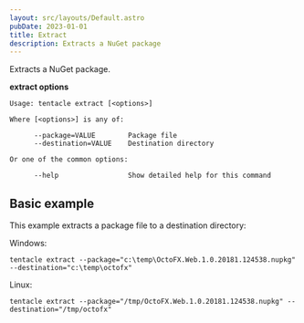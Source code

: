 ```yaml
---
layout: src/layouts/Default.astro
pubDate: 2023-01-01
title: Extract
description: Extracts a NuGet package
---
```


Extracts a NuGet package.

**extract options**

```
Usage: tentacle extract [<options>]

Where [<options>] is any of:

      --package=VALUE        Package file
      --destination=VALUE    Destination directory

Or one of the common options:

      --help                 Show detailed help for this command
```

## Basic example

This example extracts a package file to a destination directory:

Windows:

```
tentacle extract --package="c:\temp\OctoFX.Web.1.0.20181.124538.nupkg" --destination="c:\temp\octofx"
```
Linux:

```
tentacle extract --package="/tmp/OctoFX.Web.1.0.20181.124538.nupkg" --destination="/tmp/octofx"
```
